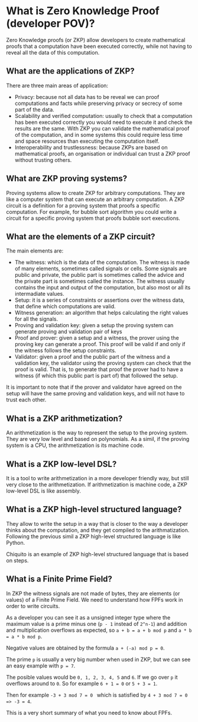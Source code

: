 # What is Zero Knowledge Proof (developer POV)?

Zero Knowledge proofs (or ZKP) allow developers to create mathematical proofs that a computation have been executed correctly, while not having to reveal all the data of this computation.

## What are the applications of ZKP?

There are three main areas of application:
 + Privacy: because not all data has to be reveal we can proof computations and facts while preserving privacy or secrecy of some part of the data.
 + Scalability and verified computation: usually to check that a computation has been executed correctly you would need to execute it and check the results are the same. With ZKP you can validate the mathematical proof of the computation, and in some systems this could require less time and space resources than executing the computation itself.
 + Interoperability and trustlessness: because ZKPs are based on mathematical proofs, an organisation or individual can trust a ZKP proof without trusting others.

## What are ZKP proving systems?

Proving systems allow to create ZKP for arbitrary computations. They are like a computer system that can execute an arbitrary computation. A ZKP circuit is a definition for a proving system that proofs a specific computation. For example, for bubble sort algorithm you could write a circuit for a specific proving system that proofs bubble sort executions.

## What are the elements of a ZKP circuit?

The main elements are:
 + The witness: which is the data of the computation. The witness is made of many elements, sometimes called signals or cells. Some signals are public and private, the public part is sometimes called the advice and the private part is sometimes called the instance. The witness usually contains the input and output of the computation, but also most or all its intermadiate values.
 + Setup: it is a series of constraints or assertions over the witness data, that define which computations are valid.
 + Witness generation: an algorithm that helps calculating the right values for all the signals.
 + Proving and validation key: given a setup the proving system can generate proving and validation pair of keys
 + Proof and prover: given a setup and a witness, the prover using the proving key can generate a proof. This proof will be valid if and only if the witness follows the setup constraints.
 + Validator: given a proof and the public part of the witness and a validation key, the validator using the proving system can check that the proof is valid. That is, to generate that proof the prover had to have a witness (if which this public part is part of) that followed the setup.

It is important to note that if the prover and validator have agreed on the setup will have the same proving and validation keys, and will not have to trust each other.

## What is a ZKP arithmetization?

An arithmetization is the way to represent the setup to the proving system. They are very low level and based on polynomials. As a simil, if the proving system is a CPU, the arithmetization is its machine code.

## What is a ZKP low-level DSL?

It is a tool to write arithmetization in a more developer friendly way, but still very close to the arithmetization. If arithmetization is machine code, a ZKP low-level DSL is like assembly.

## What is a ZKP high-level structured language?

They allow to write the setup in a way that is closer to the way a developer thinks about the computation, and they get compiled to the arithmatization. Following the previous simil a ZKP high-level structured language is like Python.

Chiquito is an example of ZKP high-level structured language that is based on steps.

## What is a Finite Prime Field?

In ZKP the witness signals are not made of bytes, they are elements (or values) of a Finite Prime Field. We need to understand how FPFs work in order to write circuits.

As a developer you can see it as a unsigned integer type where the maximum value is a prime minus one (`p - 1` instead of `2^n-1`) and addition and multiplication overflows as expected, so `a + b = a + b mod p` and `a * b = a * b mod p`.

Negative values are obtained by the formula `a + (-a) mod p = 0`.

The prime `p` is usually a very big number when used in ZKP, but we can see an easy example with `p = 7`.

The posible values would be `0, 1, 2, 3, 4, 5` and `6`. If we go over `p` it overflows around to `0`. So for example `6 + 1 = 0` or `5 + 3 = 1`.

Then for example  `-3 + 3 mod 7 = 0 ` which is satisfied by `4 + 3 mod 7 = 0 => -3 = 4`.

This is a very short summary of what you need to know about FPFs.
